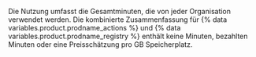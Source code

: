 Die Nutzung umfasst die Gesamtminuten, die von jeder Organisation verwendet werden. Die kombinierte Zusammenfassung für {% data variables.product.prodname_actions %} und {% data variables.product.prodname_registry %} enthält keine Minuten, bezahlten Minuten oder eine Preisschätzung pro GB Speicherplatz.
